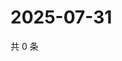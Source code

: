 # 2025-07-31

共 0 条

<!-- BEGIN ZHIHUQUESTIONS -->
<!-- 最后更新时间 Thu Jul 31 2025 04:12:24 GMT+0800 (China Standard Time) -->

<!-- END ZHIHUQUESTIONS -->
